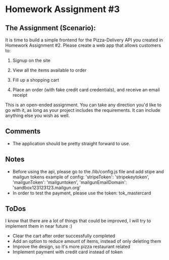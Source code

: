# Homework Assignment #3
## The Assignment (Scenario):
It is time to build a simple frontend for the Pizza-Delivery API you created in Homework Assignment #2. Please create a web app that allows customers to:
1. Signup on the site

2. View all the items available to order

3. Fill up a shopping cart

4. Place an order (with fake credit card credentials), and receive an email receipt

This is an open-ended assignment. You can take any direction you'd like to go with it, as long as your project includes the requirements. It can include anything else you wish as well.

## Comments
* The application should be pretty straight forward to use.

## Notes
* Before using the api, please go to the /lib/config.js file and add stipe and mailgun tokens example of config: 'stripeToken': 'stripekeytoken', 'mailgunToken': 'mailguntoken', 'mailgunEmailDomain': 'sandbox123123123.mailgun.org'
* In order to test the payment, please use the token: tok_mastercard

## ToDos
I know that there are a lot of things that could be improved, I will try to implement them in near future :)
* Clear the cart after order successfully completed
* Add an option to reduce amount of items, instead of only deleting them
* Improve the design, so it's more pizza restaurant related
* Implement payment with credit card instead of token
